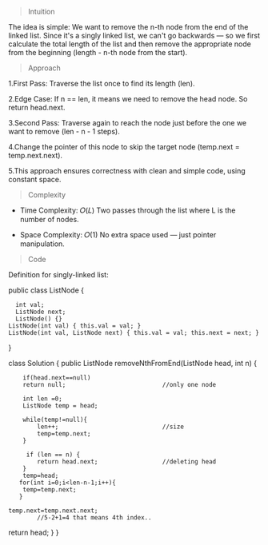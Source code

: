 > Intuition

The idea is simple:
We want to remove the n-th node from the end of the linked list. Since it's a singly linked list, we can't go backwards — so we first calculate the total length of the list and then remove the appropriate node from the beginning (length - n-th node from the start).


> Approach

1.First Pass: Traverse the list once to find its length (len).

2.Edge Case: If n == len, it means we need to remove the head node. So return head.next.

3.Second Pass: Traverse again to reach the node just before the one we want to remove (len - n - 1 steps).

4.Change the pointer of this node to skip the target node (temp.next = temp.next.next).

5.This approach ensures correctness with clean and simple code, using constant space.

> Complexity
- Time Complexity: 𝑂(𝐿)
Two passes through the list where L is the number of nodes.

- Space Complexity: 𝑂(1)
No extra space used — just pointer manipulation.

> Code

 Definition for singly-linked list:
 
  public class ListNode {
  
      int val;
      ListNode next;
      ListNode() {}
    ListNode(int val) { this.val = val; }
    ListNode(int val, ListNode next) { this.val = val; this.next = next; }
  }
 
class Solution {
    public ListNode removeNthFromEnd(ListNode head, int n) {
        
        if(head.next==null)
        return null;                           //only one node
    
        int len =0;
        ListNode temp = head;
        
        while(temp!=null){
            len++;                             //size
            temp=temp.next;
        }

         if (len == n) {
            return head.next;                  //deleting head
        }
        temp=head;
       for(int i=0;i<len-n-1;i++){
        temp=temp.next;
       }
    
    temp.next=temp.next.next;
            //5-2+1=4 that means 4th index..
         


 return head;
    }
}
